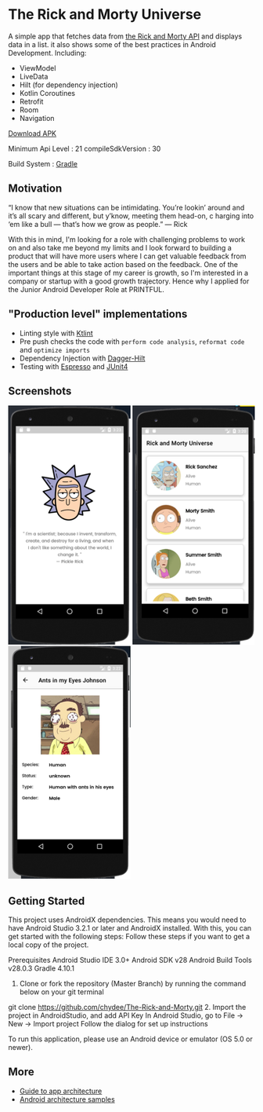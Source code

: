 # The Rick and Morty Universe

A simple app that fetches data from [the Rick and Morty API](https://martinfowler.com/) and displays data in a list.
it also shows some of the best practices in Android Development. Including:
* ViewModel
* LiveData
* Hilt (for dependency injection)
* Kotlin Coroutines
* Retrofit
* Room
* Navigation

[Download APK](https://github.com/chydee/The-Rick-and-Morty/releases/download/v1.0/app-debug.apk)

Minimum Api Level : 21 compileSdkVersion : 30

Build System : [Gradle](https://gradle.org/)

## Motivation

“I know that new situations can be intimidating. You’re lookin’ around and it’s all scary and different, but y’know, meeting them head-on, c
harging into ‘em like a bull — that’s how we grow as people.” — Rick

With this in mind, I'm looking for a role with challenging problems to work on and also take me beyond my limits and I look forward to building a product that
will have more users where I can get valuable feedback from the users and be able to take action based on the feedback. One of the important things at
this stage of my career is growth, so I'm interested in a company or startup with a good growth trajectory. Hence why I applied for the
Junior Android Developer Role at PRINTFUL.

## "Production level" implementations
- Linting style with [Ktlint](https://github.com/JLLeitschuh/ktlint-gradle)
- Pre push checks the code with `perform code analysis`, `reformat code` and `optimize imports`
- Dependency Injection with [Dagger-Hilt](https://developer.android.com/training/dependency-injection/hilt-android)
- Testing with [Espresso](https://developer.android.com/training/testing/espresso) and [JUnit4](https://developer.android.com/training/testing/junit-rules)

## Screenshots

<p>
<img src="screens/launcher.png" alt="Screen 1" width="250">
<img src="screens/home.png" alt="Screen 2" width="250">
<img src="screens/details.png" alt="Screen 3" width="250">
</p>

## Getting Started
   This project uses AndroidX dependencies.
   This means you would need to have Android Studio 3.2.1 or later and AndroidX installed. With this, you can get started with the following steps:
   Follow these steps if you want to get a local copy of the project.

   Prerequisites
   Android Studio IDE 3.0+
   Android SDK v28
   Android Build Tools v28.0.3
   Gradle 4.10.1
   1. Clone or fork the repository (Master Branch) by running the command below
   on your git terminal

   git clone https://github.com/chydee/The-Rick-and-Morty.git
   2. Import the project in AndroidStudio, and add API Key
   In Android Studio, go to File -> New -> Import project
   Follow the dialog for set up instructions

   To run this application, please use an Android device or emulator (OS 5.0 or newer).


## More
* [Guide to app architecture](https://developer.android.com/jetpack/guide)
* [Android architecture samples](https://github.com/android/architecture-samples)
